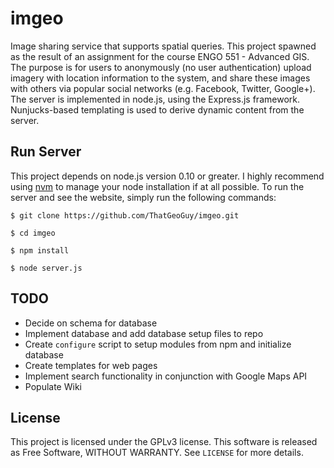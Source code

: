 imgeo
=====

Image sharing service that supports spatial queries. This project spawned as the result of an assignment for the course ENGO 551 - Advanced GIS. The purpose is for users to anonymously (no user authentication) upload imagery with location information to the system, and share these images with others via popular social networks (e.g. Facebook, Twitter, Google+). The server is implemented in node.js, using the Express.js framework. Nunjucks-based templating is used to derive dynamic content from the server. 

Run Server
----------

This project depends on node.js version 0.10 or greater. I highly recommend using [nvm](https://github.com/creationix/nvm) to manage your node installation if at all possible. To run the server and see the website, simply run the following commands: 

`$ git clone https://github.com/ThatGeoGuy/imgeo.git`

`$ cd imgeo` 

`$ npm install`

`$ node server.js`

TODO
----

* Decide on schema for database
* Implement database and add database setup files to repo
* Create `configure` script to setup modules from npm and initialize database
* Create templates for web pages 
* Implement search functionality in conjunction with Google Maps API
* Populate Wiki

License 
-------

This project is licensed under the GPLv3 license. This software is released as Free Software, WITHOUT WARRANTY. See `LICENSE` for more details. 
